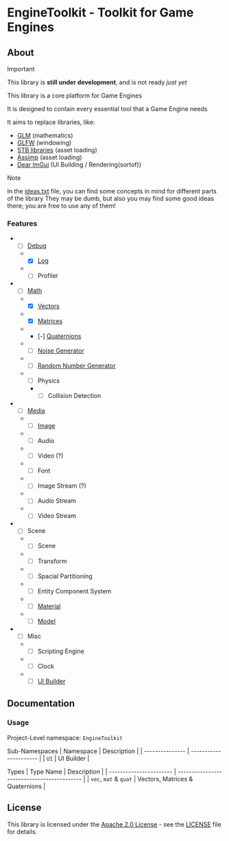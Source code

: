 # EngineToolkit - Toolkit for Game Engines

## About

> [!IMPORTANT]
> This library is **still under development**, and is not ready *just yet*

This library is a core platform for Game Engines

It is designed to contain every essential tool that a Game Engine needs

It aims to replace libraries, like:
- [GLM](https://glm.g-truc.net/0.9.9) (mathematics)
- [GLFW](https://www.glfw.org) (windowing)
- [STB libraries](https://github.com/nothings/stb) (asset loading)
- [Assimp](https://assimp.org) (asset loading)
- [Dear ImGui](https://www.dearimgui.com) (UI Building / Rendering(sortof))

> [!NOTE]
> In the [ideas.txt](ideas.txt) file, you can find some concepts in mind for different parts of the library
> They may be dumb, but also you may find some good ideas there; you are free to use any of them!

### Features

* - [ ] [Debug](../include/EngineToolkit/debug)
  * - [x] [Log](../include/EngineToolkit/debug/log.hpp)
  * - [ ] Profiler
* - [ ] [Math](../include/EngineToolkit/math)
  * - [x] [Vectors](../include/EngineToolkit/math/vec.hpp)
  * - [x] [Matrices](../include/EngineToolkit/math/mat.hpp)
  * - [-] [Quaternions](../include/EngineToolkit/math/quat.hpp)
  * - [ ] [Noise Generator](../include/EngineToolkit/math/noise)
  * - [ ] [Random Number Generator](../include/EngineToolkit/math/random)
  * - [ ] Physics
    * - [ ] Collision Detection
* - [ ] [Media](../include/EngineToolkit/media)
  * - [ ] [Image](../include/EngineToolkit/media/image.hpp)
  * - [ ] Audio
  * - [ ] Video (?)
  * - [ ] Font

  * - [ ] Image Stream (?)
  * - [ ] Audio Stream
  * - [ ] Video Stream
* - [ ] Scene
  * - [ ] Scene
  * - [ ] Transform
  * - [ ] Spacial Partitioning
  * - [ ] Entity Component System
  * - [ ] [Material](../include/EngineToolkit/model/material.hpp)
  * - [ ] [Model](../include/EngineToolkit/model/model.hpp)
* - [ ] Misc
  * - [ ] Scripting Engine
  * - [ ] Clock
  * - [ ] [UI Builder](../include/EngineToolkit/UI)

<!-- TODO: README-s in feature folders, added into `.gitignore` -->

## Documentation

### Usage

Project-Level namespace: `EngineToolkit`

Sub-Namespaces
| Namespace       | Description            |
| --------------- | ---------------------- |
| `UI`            | UI Builder             |

<!-- TODO: more namespaces -->

Types
| Type Name               | Description                                 |
| ----------------------- | ------------------------------------------- |
| `vec`, `mat` & `quat`   | Vectors, Matrices & Quaternions             |

<!-- TODO: more types -->

## License

This library is licensed under the [Apache 2.0 License](LICENSE) - see the [LICENSE](LICENSE) file for details.